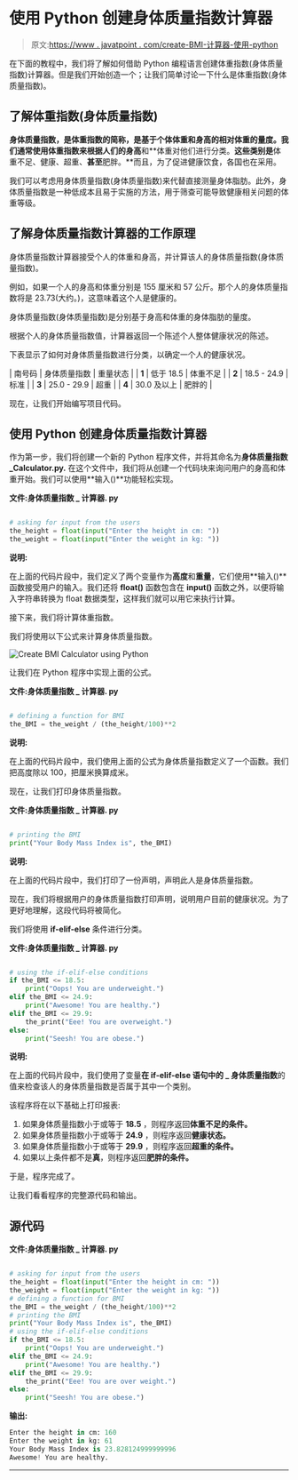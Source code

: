 # 使用 Python 创建身体质量指数计算器

> 原文:[https://www . javatpoint . com/create-BMI-计算器-使用-python](https://www.javatpoint.com/create-bmi-calculator-using-python)

在下面的教程中，我们将了解如何借助 Python 编程语言创建体重指数(身体质量指数)计算器。但是我们开始创造一个；让我们简单讨论一下什么是体重指数(身体质量指数)。

## 了解体重指数(身体质量指数)

**身体质量指数，**是**体重指数的简称，**是基于个体体重和身高的相对体重的量度。我们通常使用体重指数来根据人们的**身高**和**体重对他们进行分类。**这些类别是**体重不足、健康、超重、**甚至**肥胖。**而且，为了促进健康饮食，各国也在采用。

我们可以考虑用身体质量指数(身体质量指数)来代替直接测量身体脂肪。此外，身体质量指数是一种低成本且易于实施的方法，用于筛查可能导致健康相关问题的体重等级。

## 了解身体质量指数计算器的工作原理

身体质量指数计算器接受个人的体重和身高，并计算该人的身体质量指数(身体质量指数)。

例如，如果一个人的身高和体重分别是 155 厘米和 57 公斤。那个人的身体质量指数将是 23.73(大约。)，这意味着这个人是健康的。

身体质量指数(身体质量指数)是分别基于身高和体重的身体脂肪的量度。

根据个人的身体质量指数值，计算器返回一个陈述个人整体健康状况的陈述。

下表显示了如何对身体质量指数进行分类，以确定一个人的健康状况。

| 南号码 | 身体质量指数 | 重量状态 |
| **1** | 低于 18.5 | 体重不足 |
| **2** | 18.5 - 24.9 | 标准 |
| **3** | 25.0 - 29.9 | 超重 |
| **4** | 30.0 及以上 | 肥胖的 |

现在，让我们开始编写项目代码。

## 使用 Python 创建身体质量指数计算器

作为第一步，我们将创建一个新的 Python 程序文件，并将其命名为**身体质量指数 _Calculator.py.** 在这个文件中，我们将从创建一个代码块来询问用户的身高和体重开始。我们可以使用**输入()**功能轻松实现。

**文件:身体质量指数 _ 计算器. py**

```py

# asking for input from the users
the_height = float(input("Enter the height in cm: "))
the_weight = float(input("Enter the weight in kg: "))

```

**说明:**

在上面的代码片段中，我们定义了两个变量作为**高度**和**重量**，它们使用**输入()**函数接受用户的输入。我们还将 **float()** 函数包含在 **input()** 函数之外，以便将输入字符串转换为 float 数据类型，这样我们就可以用它来执行计算。

接下来，我们将计算体重指数。

我们将使用以下公式来计算身体质量指数。

![Create BMI Calculator using Python](img/6f0d7be22b3902942746b3b7a0a09a63.png)

让我们在 Python 程序中实现上面的公式。

**文件:身体质量指数 _ 计算器. py**

```py

# defining a function for BMI
the_BMI = the_weight / (the_height/100)**2

```

**说明:**

在上面的代码片段中，我们使用上面的公式为身体质量指数定义了一个函数。我们把高度除以 100，把厘米换算成米。

现在，让我们打印身体质量指数。

**文件:身体质量指数 _ 计算器. py**

```py

# printing the BMI
print("Your Body Mass Index is", the_BMI)

```

**说明:**

在上面的代码片段中，我们打印了一份声明，声明此人是身体质量指数。

现在，我们将根据用户的身体质量指数打印声明，说明用户目前的健康状况。为了更好地理解，这段代码将被简化。

我们将使用 **if-elif-else** 条件进行分类。

**文件:身体质量指数 _ 计算器. py**

```py

# using the if-elif-else conditions
if the_BMI <= 18.5:
    print("Oops! You are underweight.")
elif the_BMI <= 24.9:
    print("Awesome! You are healthy.")
elif the_BMI <= 29.9:
    the_print("Eee! You are overweight.")
else:
    print("Seesh! You are obese.")

```

**说明:**

在上面的代码片段中，我们使用了变量**在 **if-elif-else** 语句中的 _ 身体质量指数**的值来检查该人的身体质量指数是否属于其中一个类别。

该程序将在以下基础上打印报表:

1.  如果身体质量指数小于或等于 **18.5** ，则程序返回**体重不足的条件。**
2.  如果身体质量指数小于或等于 **24.9** ，则程序返回**健康状态。**
3.  如果身体质量指数小于或等于 **29.9** ，则程序返回**超重的条件。**
4.  如果以上条件都不是**真**，则程序返回**肥胖的条件。**

于是，程序完成了。

让我们看看程序的完整源代码和输出。

## 源代码

**文件:身体质量指数 _ 计算器. py**

```py

# asking for input from the users
the_height = float(input("Enter the height in cm: "))
the_weight = float(input("Enter the weight in kg: "))
# defining a function for BMI
the_BMI = the_weight / (the_height/100)**2
# printing the BMI
print("Your Body Mass Index is", the_BMI)
# using the if-elif-else conditions
if the_BMI <= 18.5:
    print("Oops! You are underweight.")
elif the_BMI <= 24.9:
    print("Awesome! You are healthy.")
elif the_BMI <= 29.9:
    the_print("Eee! You are over weight.")
else:
    print("Seesh! You are obese.")

```

**输出:**

```py
Enter the height in cm: 160
Enter the weight in kg: 61
Your Body Mass Index is 23.828124999999996
Awesome! You are healthy.

```

* * *